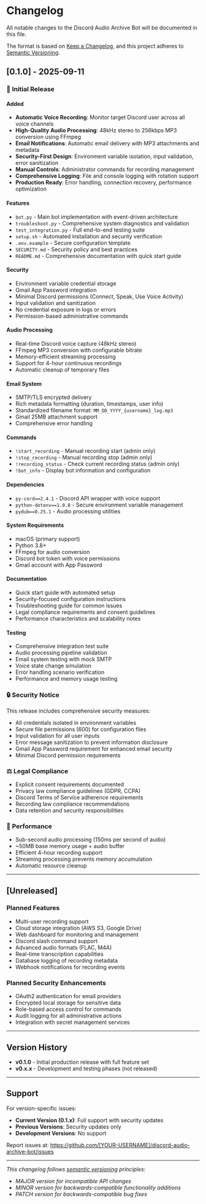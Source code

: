 # Changelog

All notable changes to the Discord Audio Archive Bot will be documented in this file.

The format is based on [Keep a Changelog](https://keepachangelog.com/en/1.0.0/),
and this project adheres to [Semantic Versioning](https://semver.org/spec/v2.0.0.html).

## [0.1.0] - 2025-09-11

### 🎉 Initial Release

#### Added
- **Automatic Voice Recording**: Monitor target Discord user across all voice channels
- **High-Quality Audio Processing**: 48kHz stereo to 256kbps MP3 conversion using FFmpeg
- **Email Notifications**: Automatic email delivery with MP3 attachments and metadata
- **Security-First Design**: Environment variable isolation, input validation, error sanitization
- **Manual Controls**: Administrator commands for recording management
- **Comprehensive Logging**: File and console logging with rotation support
- **Production Ready**: Error handling, connection recovery, performance optimization

#### Features
- `bot.py` - Main bot implementation with event-driven architecture
- `troubleshoot.py` - Comprehensive system diagnostics and validation
- `test_integration.py` - Full end-to-end testing suite
- `setup.sh` - Automated installation and security verification
- `.env.example` - Secure configuration template
- `SECURITY.md` - Security policy and best practices
- `README.md` - Comprehensive documentation with quick start guide

#### Security
- Environment variable credential storage
- Gmail App Password integration
- Minimal Discord permissions (Connect, Speak, Use Voice Activity)
- Input validation and sanitization
- No credential exposure in logs or errors
- Permission-based administrative commands

#### Audio Processing
- Real-time Discord voice capture (48kHz stereo)
- FFmpeg MP3 conversion with configurable bitrate
- Memory-efficient streaming processing
- Support for 4-hour continuous recordings
- Automatic cleanup of temporary files

#### Email System
- SMTP/TLS encrypted delivery
- Rich metadata formatting (duration, timestamps, user info)
- Standardized filename format: `MM_DD_YYYY_{username}_log.mp3`
- Gmail 25MB attachment support
- Comprehensive error handling

#### Commands
- `!start_recording` - Manual recording start (admin only)
- `!stop_recording` - Manual recording stop (admin only)  
- `!recording_status` - Check current recording status (admin only)
- `!bot_info` - Display bot information and configuration

#### Dependencies
- `py-cord==2.4.1` - Discord API wrapper with voice support
- `python-dotenv==1.0.0` - Secure environment variable management
- `pydub==0.25.1` - Audio processing utilities

#### System Requirements
- macOS (primary support)
- Python 3.8+
- FFmpeg for audio conversion
- Discord bot token with voice permissions
- Gmail account with App Password

#### Documentation
- Quick start guide with automated setup
- Security-focused configuration instructions
- Troubleshooting guide for common issues
- Legal compliance requirements and consent guidelines
- Performance characteristics and scalability notes

#### Testing
- Comprehensive integration test suite
- Audio processing pipeline validation
- Email system testing with mock SMTP
- Voice state change simulation
- Error handling scenario verification
- Performance and memory usage testing

### 🔒 Security Notice
This release includes comprehensive security measures:
- All credentials isolated in environment variables
- Secure file permissions (600) for configuration files
- Input validation for all user inputs
- Error message sanitization to prevent information disclosure
- Gmail App Password requirement for enhanced email security
- Minimal Discord permission requirements

### ⚖️ Legal Compliance
- Explicit consent requirements documented
- Privacy law compliance guidelines (GDPR, CCPA)
- Discord Terms of Service adherence requirements
- Recording law compliance recommendations
- Data retention and security responsibilities

### 🎯 Performance
- Sub-second audio processing (150ms per second of audio)
- ~50MB base memory usage + audio buffer
- Efficient 4-hour recording support
- Streaming processing prevents memory accumulation
- Automatic resource cleanup

---

## [Unreleased]

### Planned Features
- Multi-user recording support
- Cloud storage integration (AWS S3, Google Drive)
- Web dashboard for monitoring and management
- Discord slash command support
- Advanced audio formats (FLAC, M4A)
- Real-time transcription capabilities
- Database logging of recording metadata
- Webhook notifications for recording events

### Planned Security Enhancements
- OAuth2 authentication for email providers
- Encrypted local storage for sensitive data
- Role-based access control for commands
- Audit logging for all administrative actions
- Integration with secret management services

---

## Version History

- **v0.1.0** - Initial production release with full feature set
- **v0.x.x** - Development and testing phases (not released)

---

## Support

For version-specific issues:
- **Current Version (0.1.x)**: Full support with security updates
- **Previous Versions**: Security updates only
- **Development Versions**: No support

Report issues at: https://github.com/[YOUR-USERNAME]/discord-audio-archive-bot/issues

---

*This changelog follows [semantic versioning](https://semver.org/) principles:*
- *MAJOR version for incompatible API changes*
- *MINOR version for backwards-compatible functionality additions*  
- *PATCH version for backwards-compatible bug fixes*
